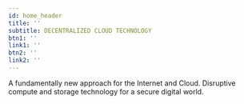 ```yaml
---
id: home_header
title: ''
subtitle: DECENTRALIZED CLOUD TECHNOLOGY
btn1: ''
link1: ''
btn2: ''
link2: ''
---
```


A fundamentally new approach for the Internet and Cloud. Disruptive compute and storage technology for a secure digital world.